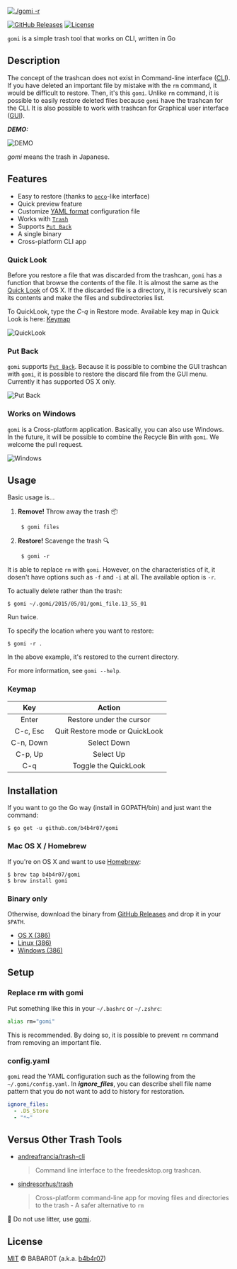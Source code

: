 [![./gomi -r](./img/gomi.png)](https://github.com/b4b4r07/gomi "./gomi -r")

[![GitHub Releases](https://img.shields.io/badge/platform-OSX%20|%20Linux%20|%20Windows-ff69b4.svg)](https://github.com/b4b4r07/gomi/releases "Works on OS X, Linux and Windows")
[![License](http://img.shields.io/badge/license-MIT-blue.svg?style=flat)](https://raw.githubusercontent.com/b4b4r07/dotfiles/master/doc/LICENSE-MIT.txt "License")

`gomi` is a simple trash tool that works on CLI, written in Go

## Description

The concept of the trashcan does not exist in Command-line interface ([CLI](http://en.wikipedia.org/wiki/Command-line_interface)). If you have deleted an important file by mistake with the `rm` command, it would be difficult to restore. Then, it's this `gomi`. Unlike `rm` command, it is possible to easily restore deleted files because `gomi` have the trashcan for the CLI. It is also possible to work with trashcan for Graphical user interface ([GUI](http://en.wikipedia.org/wiki/Graphical_user_interface)).

***DEMO:***

![DEMO](./img/gomi.gif)

*gomi* means the trash in Japanese.

## Features

- Easy to restore (thanks to [`peco`](https://github.com/peco/peco)-like interface)
- Quick preview feature
- Customize [YAML format](http://www.yaml.org) configuration file
- Works with [`Trash`](http://en.wikipedia.org/wiki/Trash_(computing))
- Supports [`Put Back`](http://www.mac-fusion.com/trash-tip-how-to-put-files-back-to-their-original-location/)
- A single binary
- Cross-platform CLI app 

### Quick Look

Before you restore a file that was discarded from the trashcan, `gomi` has a function that browse the contents of the file. It is almost the same as the [Quick Look](http://en.wikipedia.org/wiki/Quick_Look) of OS X.
If the discarded file is a directory, it is recursively scan its contents and make the files and subdirectories list.

To QuickLook, type the *C-q* in Restore mode. Available key map in Quick Look is here: [Keymap](#keymap)

![QuickLook](./img/gomi_quicklook.png)

### Put Back

`gomi` supports [`Put Back`](http://www.mac-fusion.com/trash-tip-how-to-put-files-back-to-their-original-location/). Because it is possible to combine the GUI trashcan with `gomi`, it is possible to restore the discard file from the GUI menu. Currently it has supported OS X only.

![Put Back](./img/gomi_system.gif)

### Works on Windows

`gomi` is a Cross-platform application. Basically, you can also use Windows. In the future, it will be possible to combine the Recycle Bin with `gomi`. We welcome the pull request.

![Windows](./img/gomi_windows.gif)

## Usage

Basic usage is...

1. **Remove!** Throw away the trash :package:

		$ gomi files

2. **Restore!** Scavenge the trash :mag:

		$ gomi -r

It is able to replace `rm` with `gomi`. However, on the characteristics of it, it dosen't have options such as `-f` and `-i` at all. The available option is `-r`.

To actually delete rather than the trash:

	$ gomi ~/.gomi/2015/05/01/gomi_file.13_55_01

Run twice.

To specify the location where you want to restore:

	$ gomi -r .

In the above example, it's restored to the current directory.

For more information, see `gomi --help`.

### Keymap

| Key | Action |
|:---:|:---:|
| Enter | Restore under the cursor |
| C-c, Esc | Quit Restore mode or QuickLook |
| C-n, Down | Select Down |
| C-p, Up | Select Up |
| C-q | Toggle the QuickLook |

## Installation

If you want to go the Go way (install in GOPATH/bin) and just want the command:

	$ go get -u github.com/b4b4r07/gomi

### Mac OS X / Homebrew

If you're on OS X and want to use [Homebrew](https://brew.sh):

	$ brew tap b4b4r07/gomi
	$ brew install gomi

### Binary only

Otherwise, download the binary from [GitHub Releases](https://github.com/b4b4r07/gomi/releases) and drop it in your `$PATH`.

- [OS X (386)](https://github.com/b4b4r07/gomi/releases/download/v0.1.2/gomi_darwin_386)
- [Linux (386)](https://github.com/b4b4r07/gomi/releases/download/v0.1.2/gomi_linux_386)
- [Windows (386)](https://github.com/b4b4r07/gomi/releases/download/v0.1.2/gomi_windows_386.exe)

## Setup

### Replace rm with gomi

Put something like this in your `~/.bashrc` or `~/.zshrc`:

```bash
alias rm="gomi"
```

This is recommended. By doing so, it is possible to prevent `rm` command from removing an important file.

### config.yaml

`gomi` read the YAML configuration such as the following from the `~/.gomi/config.yaml`. In ***ignore_files***, you can describe shell file name pattern that you do not want to add to history for restoration.

```yaml
ignore_files:
  - .DS_Store
  - "*~"
```

## Versus Other Trash Tools

- [andreafrancia/trash-cli](https://github.com/andreafrancia/trash-cli)

	> Command line interface to the freedesktop.org trashcan.

- [sindresorhus/trash](https://github.com/sindresorhus/trash)

	> Cross-platform command-line app for moving files and directories to the trash - A safer alternative to `rm`

:do_not_litter: Do not use litter, use [gomi](https://github.com/b4b4r07/gomi).

## License

[MIT](https://raw.githubusercontent.com/b4b4r07/dotfiles/master/doc/LICENSE-MIT.txt) © BABAROT (a.k.a. [b4b4r07](http://tellme.tokyo))
